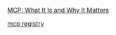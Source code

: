 [MCP: What It Is and Why It Matters](https://addyo.substack.com/p/mcp-what-it-is-and-why-it-matters)

[mcp registry](https://github.com/mcp)
